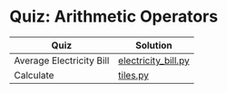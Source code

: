 # Quiz: Arithmetic Operators

| Quiz | Solution |
| --- | --- |
| Average Electricity Bill | [electricity_bill.py](https://github.com/andreyyohanes/Udacity-Introduction-to-Python-Programming/blob/main/01%20Data%20Types%20and%20Operators/01%20Quiz%20Arithmetic%20Operators/electricity_bill.py) |
| Calculate | [tiles.py](https://github.com/andreyyohanes/Udacity-Introduction-to-Python-Programming/blob/main/01%20Data%20Types%20and%20Operators/01%20Quiz%20Arithmetic%20Operators/tiles.py) |

